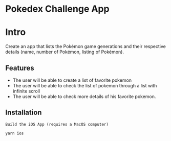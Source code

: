 # Pokedex Challenge App

# Intro
Create an app that lists the Pokémon game generations and
their respective details (name, number of Pokémon, listing of
Pokémon).

## Features

- The user will be able to create a list of favorite pokemon
- The user will be able to check the list of pokemon through a list with infinite scroll
- The user will be able to check more details of his favorite pokemon.



## Installation

`Build the iOS App (requires a MacOS computer)`
```sh
yarn ios
```

